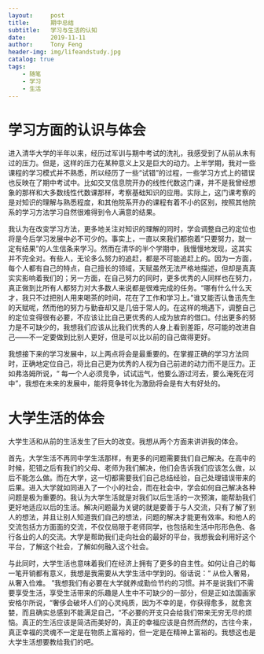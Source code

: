 ```yaml
---
layout:     post
title:      期中总结
subtitle:   学习与生活的认知
date:       2019-11-11
author:     Tony Feng
header-img: img/lifeandstudy.jpg
catalog: true
tags:
    - 随笔
    - 学习
    - 生活
---
```


# 学习方面的认识与体会

进入清华大学的半年以来，经历过军训与期中考试的洗礼，我感受到了从前从未有过的压力。但是，这样的压力在某种意义上又是巨大的动力。上半学期，我对一些课程的学习模式并不熟悉，所以经历了一些“试错”的过程，一些学习方式上的错误也反映在了期中考试中。比如交叉信息院开办的线性代数这门课，并不是我曾经想象的那样和大多数线性代数课那样，考察基础知识的应用。实际上，这门课考察的是对知识的理解与熟悉程度，和其他院系开办的课程有着不小的区别，按照其他院系的学习方法学习自然很难得到令人满意的结果。

我认为在改变学习方法，更多地关注对知识的理解的同时，学会调整自己的定位也将是今后学习发展中必不可少的。事实上，一直以来我们都抱着“只要努力，就一定有结果”的人生信条来学习。然而在清华的半个学期中，我慢慢地发现，这其实并不完全对。有些人，无论多么努力的追赶，都是不可能追赶上的。因为一方面，每个人都有自己的特点，自己擅长的领域，天赋虽然无法严格地描述，但却是真真实实影响着我们的；另一方面，在自己努力的同时，更多优秀的人同样也在努力，真正做到比所有人都努力对大多数人来说都是很难完成的任务。“哪有什么什么天才，我只不过把别人用来喝茶的时间，花在了工作和学习上。”谁又能否认鲁迅先生的天赋呢，然而他的努力与勤奋却又是几倍于常人的。在这样的境遇下，调整自己的定位变得很有必要，不应该让比自己更优秀的人成为放弃的借口。付出更多的努力是不可缺少的，我想我们应该从比我们优秀的人身上看到差距，尽可能的改进自己——不一定要做到比别人更好，但是可以比以前的自己做得更好。

我想接下来的学习发展中，以上两点将会是最重要的。在掌握正确的学习方法同时，正确地定位自己，将比自己更为优秀的人视为自己前进的动力而不是压力。正如弗洛姆所说，“ 每一个人必须竞争，试试运气，他要么游过河去，要么淹死在河中”，我想在未来的发展中，能将竞争转化为激励将会是有大有好处的。

# 大学生活的体会

大学生活和从前的生活发生了巨大的改变。我想从两个方面来讲讲我的体会。

首先，大学生活不再同中学生活那样，有更多的问题需要我们自己解决。在高中的时候，犯错之后有我们的父母、老师为我们解决，他们会告诉我们应该怎么做，以后不能怎么做。而在大学，这一切都需要我们自己总结经验，自己处理错误带来的后果。进入大学就如同进入了一个小的社会，而在社会中，学会如何自己解决各种问题是极为重要的。我认为大学生活就是对我们以后生活的一次预演，能帮助我们更好地适应以后的生活。解决问题最为关键的就是要善于与人交流，只有了解了别人的想法，并且让别人知道我们自己的想法，问题的解决才能更有效率。和他人的交流包括方方面面的交流，不仅仅局限于老师同学，也包括和生活中形形色色、各行各业的人的交流。大学是帮助我们走向社会的最好的平台，我想我会利用好这个平台，了解这个社会，了解如何融入这个社会。

与此同时，大学生活也意味着我们在经济上拥有了更多的自主性。如何让自己的每一笔开销都有意义，我想是我需要从大学生活中学到的。俗话说：“ 从俭入奢易，从奢入俭难。 ”我想我们有必要在大学就养成勤俭节约的习惯。并不是说我们不需要享受生活，享受生活带来的乐趣是人生中不可缺少的一部分，但是正如法国画家安格尔所说，“奢侈会破坏人们的心灵纯质，因为不幸的是，你获得愈多，就愈贪婪，而且确实总感到不能满足自己，“不必要的开支只会给我们带来无穷无尽的烦恼。真正的生活应该是简洁而美好的，真正的幸福应该是自然而然的，古往今来，真正幸福的灵魂不一定是在物质上富裕的，但一定是在精神上富裕的。我想这也是大学生活想要教给我们的吧。